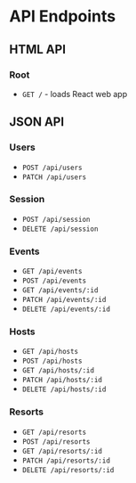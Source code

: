 # API Endpoints

## HTML API

### Root

- `GET /` - loads React web app

## JSON API

### Users

- `POST /api/users`
- `PATCH /api/users`

### Session

- `POST /api/session`
- `DELETE /api/session`

### Events

- `GET /api/events`
- `POST /api/events`
- `GET /api/events/:id`
- `PATCH /api/events/:id`
- `DELETE /api/events/:id`

### Hosts

- `GET /api/hosts`
- `POST /api/hosts`
- `GET /api/hosts/:id`
- `PATCH /api/hosts/:id`
- `DELETE /api/hosts/:id`

### Resorts

- `GET /api/resorts`
- `POST /api/resorts`
- `GET /api/resorts/:id`
- `PATCH /api/resorts/:id`
- `DELETE /api/resorts/:id`
